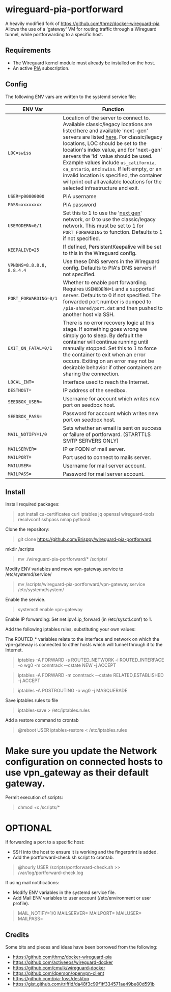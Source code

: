 # wireguard-pia-portforward

A heavily modified fork of https://github.com/thrnz/docker-wireguard-pia
Allows the use of a 'gateway' VM for routing traffic through a Wireguard tunnel, while portforwarding to a specific host.

## Requirements
* The Wireguard kernel module must already be installed on the host.
* An active [PIA](https://www.privateinternetaccess.com) subscription.

## Config
The following ENV vars are written to the systemd service file:

| ENV Var | Function |
|-------|------|
|```LOC=swiss```|Location of the server to connect to. Available classic/legacy locations are listed [here](https://www.privateinternetaccess.com/vpninfo/servers?version=1001&client=x-alpha) and available 'next-gen' servers are listed [here](https://serverlist.piaservers.net/vpninfo/servers/new). For classic/legacy locations, LOC should be set to the location's index value, and for 'next-gen' servers the 'id' value should be used. Example values include ```us_california```, ```ca_ontario```, and ```swiss```. If left empty, or an invalid location is specified, the container will print out all available locations for the selected infrastructure and exit.
|```USER=p00000000```|PIA username
|```PASS=xxxxxxxx```|PIA password
|```USEMODERN=0/1```| Set this to 1 to use the '[next gen](https://www.privateinternetaccess.com/blog/private-internet-access-next-generation-network-now-available-for-beta-preview/)' network, or 0 to use the classic/legacy network. This must be set to 1 for ```PORT_FORWARDING``` to function. Defaults to 1 if not specified.
|```KEEPALIVE=25```|If defined, PersistentKeepalive will be set to this in the Wireguard config.
|```VPNDNS=8.8.8.8, 8.8.4.4```|Use these DNS servers in the Wireguard config. Defaults to PIA's DNS servers if not specified.
|```PORT_FORWARDING=0/1```|Whether to enable port forwarding. Requires ```USEMODERN=1``` and a supported server. Defaults to 0 if not specified. The forwarded port number is dumped to ```/pia-shared/port.dat``` and then pushed to another host via SSH.
|```EXIT_ON_FATAL=0/1```|There is no error recovery logic at this stage. If something goes wrong we simply go to sleep. By default the container will continue running until manually stopped. Set this to 1 to force the container to exit when an error occurs. Exiting on an error may not be desirable behavior if other containers are sharing the connection.
|```LOCAL_INT=```|Interface used to reach the Internet.
|```DESTHOST=```|IP address of the seedbox.
|```SEEDBOX_USER=```|Username for account which writes new port on seedbox host.
|```SEEDBOX_PASS=```|Password for account which writes new port on seedbox host.
|```MAIL_NOTIFY=1/0```|Sets whether an email is sent on success or failure of portforward. (STARTTLS SMTP SERVERS ONLY)
|```MAILSERVER=```|IP or FQDN of mail server.
|```MAILPORT=```|Port used to connect to mails server.
|```MAILUSER=```|Username for mail server account.
|```MAILPASS=```|Password for mail server account.

## Install
Install required packages:
> apt install ca-certificates curl iptables jq openssl wireguard-tools resolvconf sshpass nmap python3

Clone the repository:
> git clone https://github.com/Brisppy/wireguard-pia-portforward

mkdir /scripts

> mv ./wireguard-pia-portforward/* /scripts/

Modify ENV variables and move vpn-gateway.service to /etc/systemd/service/
> mv /scripts/wireguard-pia-portforward/vpn-gateway.service /etc/systemd/system/

Enable the service.
> systemctl enable vpn-gateway

Enable IP forwarding:
Set net.ipv4.ip_forward (in /etc/sysctl.conf) to 1.

Add the following iptables rules, substituting your own values:

The ROUTED_* variables relate to the interface and network on which the vpn-gateway is connected to other hosts which will tunnel through it to the Internet.
>  iptables -A FORWARD -s ROUTED_NETWORK -i ROUTED_INTERFACE -o wg0 -m conntrack --cstate NEW -j ACCEPT

>  iptables -A FORWARD -m conntrack --cstate RELATED,ESTABLISHED -j ACCEPT

>  iptables -A POSTROUTING -o wg0 -j MASQUERADE

Save iptables rules to file
> iptables-save > /etc/iptables.rules

Add a restore command to crontab
> @reboot USER    iptables-restore < /etc/iptables.rules

# Make sure you update the Network configuration on connected hosts to use vpn_gateway as their default gateway.

Permit execution of scripts:
> chmod +x /scripts/*

# OPTIONAL
If forwarding a port to a specific host:
* SSH into the host to ensure it is working and the fingerprint is added.
* Add the portforward-check.sh script to crontab.
> @hourly USER    /scripts/portforward-check.sh >> /var/log/portforward-check.log

If using mail notifications:
* Modify ENV variables in the systemd service file.
* Add Mail ENV variables to user account (/etc/environment or user profile).
> MAIL_NOTIFY=1/0
> MAILSERVER=
> MAILPORT=
> MAILUSER=
> MAILPASS=

## Credits
Some bits and pieces and ideas have been borrowed from the following:
* https://github.com/thrnz/docker-wireguard-pia
* https://github.com/activeeos/wireguard-docker
* https://github.com/cmulk/wireguard-docker
* https://github.com/dperson/openvpn-client
* https://github.com/pia-foss/desktop
* https://gist.github.com/triffid/da48f3c99f1ff334571ae49be80d591b
